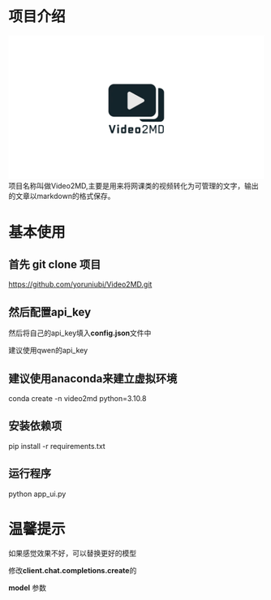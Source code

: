 # 项目介绍 #
!["logo"](./logo.png)
项目名称叫做Video2MD,主要是用来将网课类的视频转化为可管理的文字，输出的文章以markdown的格式保存。

# 基本使用 #
## 首先 git clone 项目
https://github.com/yoruniubi/Video2MD.git
## 然后配置api_key
然后将自己的api_key填入**config.json**文件中

建议使用qwen的api_key

## 建议使用anaconda来建立虚拟环境  
conda create -n video2md python=3.10.8
## 安装依赖项
pip install -r requirements.txt
## 运行程序
python app_ui.py
# 温馨提示 #
如果感觉效果不好，可以替换更好的模型

修改**client.chat.completions.create**的

**model** 参数 

